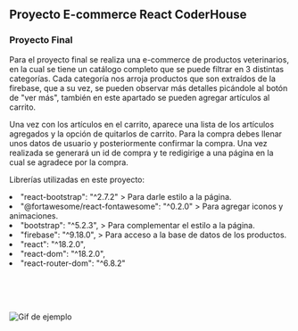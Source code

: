 ## Proyecto E-commerce React CoderHouse

### **Proyecto Final**

Para el proyecto final se realiza una e-commerce de productos veterinarios, en la cual se tiene un catálogo completo que se puede filtrar en 3 distintas categorías. 
Cada categoría nos arroja productos que son extraídos de la firebase, que a su vez, se pueden observar más detalles picándole al botón de "ver más", también en este apartado se pueden agregar artículos al carrito.

Una vez con los artículos en el carrito, aparece una lista de los artículos agregados y la opción de quitarlos de carrito. Para la compra debes llenar unos datos de usuario y posteriormente confirmar la compra. Una vez realizada se generará un id de compra y te redigirige a una página en la cual se agradece por la compra.

Librerías utilizadas en este proyecto:
    <li> "react-bootstrap": "^2.7.2" > Para darle estilo a la página. 
    <li>"@fortawesome/react-fontawesome": "^0.2.0" > Para agregar iconos y animaciones.
    <li>"bootstrap": "^5.2.3", > Para complementar el estilo a la página.
    <li>"firebase": "^9.18.0", > Para acceso a la base de datos de los productos.
    <li>"react": "^18.2.0",
    <li>"react-dom": "^18.2.0",
    <li>"react-router-dom": "^6.8.2"

<br><br><br>


![Gif de ejemplo](./assets/gif2da.gif)


